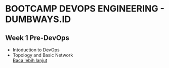 # BOOTCAMP DEVOPS ENGINEERING - DUMBWAYS.ID
## Week 1 Pre-DevOps
- Intoduction to DevOps
- Topology and Basic Network <br>
[Baca lebih lanjut](docs/week-1/README.md)